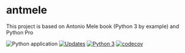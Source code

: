 # antmele
This project is based on Antonio Mele book (Python 3 by example) and Python Pro


![Python application](https://github.com/jlplautz/antmele/workflows/Python%20application/badge.svg)
[![Updates](https://pyup.io/repos/github/jlplautz/antmele/shield.svg)](https://pyup.io/repos/github/jlplautz/antmele/)
[![Python 3](https://pyup.io/repos/github/jlplautz/antmele/python-3-shield.svg)](https://pyup.io/repos/github/jlplautz/antmele/)
[![codecov](https://codecov.io/gh/jlplautz/antmele/branch/master/graph/badge.svg?token=YLN1EHLJIC)](https://codecov.io/gh/jlplautz/antmele)